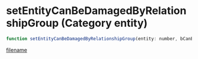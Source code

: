 # setEntityCanBeDamagedByRelationshipGroup (Category entity)

```js
function setEntityCanBeDamagedByRelationshipGroup(entity: number, bCanBeDamaged: boolean, relGroup: number): void
```

[filename](setEntityCanBeDamagedByRelationshipGroup_m.md ':include')